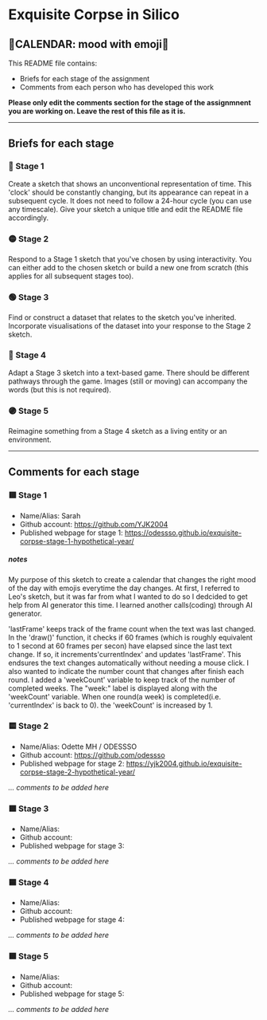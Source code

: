 # Exquisite Corpse in Silico
## 🔻CALENDAR: mood with emoji🔻

This README file contains:
- Briefs for each stage of the assignment
- Comments from each person who has developed this work

**Please only edit the comments section for the stage of the assignmnent you are working on. Leave the rest of this file as it is.**

*****
## Briefs for each stage

### 🔴 Stage 1
Create a sketch that shows an unconventional representation of time. This 'clock' should be constantly changing, but its appearance can repeat in a subsequent cycle. It does not need to follow a 24-hour cycle (you can use any timescale). Give your sketch a unique title and edit the README file accordingly.

### 🟡 Stage 2
Respond to a Stage 1 sketch that you've chosen by using interactivity. You can either add to the chosen sketch or build a new one from scratch (this applies for all subsequent stages too).

### 🟢 Stage 3
Find or construct a dataset that relates to the sketch you've inherited. Incorporate visualisations of the dataset into your response to the Stage 2 sketch.

### 🔵 Stage 4
Adapt a Stage 3 sketch into a text-based game. There should be different pathways through the game. Images (still or moving) can accompany the words (but this is not required).

### 🟣 Stage 5
Reimagine something from a Stage 4 sketch as a living entity or an environment.

*****
## Comments for each stage

### 🟥 Stage 1
- Name/Alias: Sarah
- Github account: https://github.com/YJK2004
- Published webpage for stage 1: https://odessso.github.io/exquisite-corpse-stage-1-hypothetical-year/

##### notes
My purpose of this sketch to create a calendar that changes the right mood of the day with emojis everytime the day changes. At first, I referred to Leo's sketch, but it was far from what I wanted to do so I dedcided to get help from AI generator this time. I learned another calls(coding) through AI generator.

'lastFrame' keeps track of the frame count when the text was last changed.
In the 'draw()' function, it checks if 60 frames (which is roughly equivalent to 1 second at 60 frames per secon) have elapsed since the last text change. If so, it increments'currentIndex' and updates 'lastFrame'. This endsures the text changes automatically without needing a mouse click.
I also wanted to indicate the number count that changes after finish each round. I added a 'weekCount' variable to keep track of the number of completed weeks. The "week:" label is displayed along with the 'weekCount' variable. When one round(a week) is completed(i.e. 'currentIndex' is back to 0). the 'weekCount' is increased by 1.

### 🟨 Stage 2
- Name/Alias: Odette MH / ODESSSO
- Github account: https://github.com/odessso
- Published webpage for stage 2: https://yjk2004.github.io/exquisite-corpse-stage-2-hypothetical-year/

*... comments to be added here*

### 🟩 Stage 3
- Name/Alias:
- Github account:
- Published webpage for stage 3:

*... comments to be added here*

### 🟦 Stage 4
- Name/Alias:
- Github account:
- Published webpage for stage 4:

*... comments to be added here*

### 🟪 Stage 5
- Name/Alias:
- Github account:
- Published webpage for stage 5:

*... comments to be added here*
